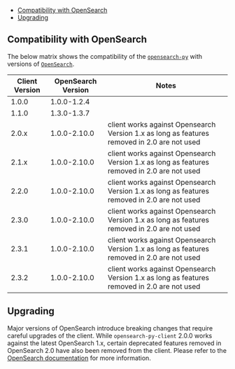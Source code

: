 - [Compatibility with OpenSearch](#compatibility-with-opensearch)
- [Upgrading](#upgrading)

## Compatibility with OpenSearch

The below matrix shows the compatibility of the [`opensearch-py`](https://pypi.org/project/opensearch-py/) with versions of [`OpenSearch`](https://opensearch.org/downloads.html#opensearch).

| Client Version | OpenSearch Version | Notes |
| --- | --- | --- |
| 1.0.0 | 1.0.0-1.2.4 | |
| 1.1.0 | 1.3.0-1.3.7 | |
| 2.0.x | 1.0.0-2.10.0 | client works against Opensearch Version 1.x as long as features removed in 2.0 are not used |
| 2.1.x | 1.0.0-2.10.0 | client works against Opensearch Version 1.x as long as features removed in 2.0 are not used |
| 2.2.0 | 1.0.0-2.10.0 | client works against Opensearch Version 1.x as long as features removed in 2.0 are not used |
| 2.3.0 | 1.0.0-2.10.0 | client works against Opensearch Version 1.x as long as features removed in 2.0 are not used |
| 2.3.1 | 1.0.0-2.10.0 | client works against Opensearch Version 1.x as long as features removed in 2.0 are not used |
| 2.3.2 | 1.0.0-2.10.0 | client works against Opensearch Version 1.x as long as features removed in 2.0 are not used |

## Upgrading

Major versions of OpenSearch introduce breaking changes that require careful upgrades of the client. While `opensearch-py-client` 2.0.0 works against the latest OpenSearch 1.x, certain deprecated features removed in OpenSearch 2.0 have also been removed from the client. Please refer to the [OpenSearch documentation](https://opensearch.org/docs/latest/clients/index/) for more information.
